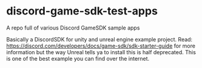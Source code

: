 # discord-game-sdk-test-apps
A repo full of various Discord GameSDK sample apps

Basically a DiscordSDK for unity and unreal engine example project.
Read: https://discord.com/developers/docs/game-sdk/sdk-starter-guide for more information but the way Unreal tells ya to install this is half deprecated. 
This is one of the best example you can find over the internet.
